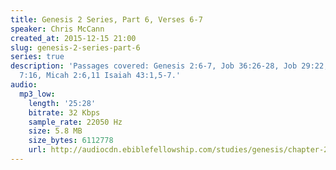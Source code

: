 ```yaml
---
title: Genesis 2 Series, Part 6, Verses 6-7
speaker: Chris McCann
created_at: 2015-12-15 21:00
slug: genesis-2-series-part-6
series: true
description: 'Passages covered: Genesis 2:6-7, Job 36:26-28, Job 29:22, Amos 9:13,
  7:16, Micah 2:6,11 Isaiah 43:1,5-7.'
audio:
  mp3_low:
    length: '25:28'
    bitrate: 32 Kbps
    sample_rate: 22050 Hz
    size: 5.8 MB
    size_bytes: 6112778
    url: http://audiocdn.ebiblefellowship.com/studies/genesis/chapter-2/2015.12.15_McCann_-_Genesis_2_Series_Part_6.mp3
---
```

